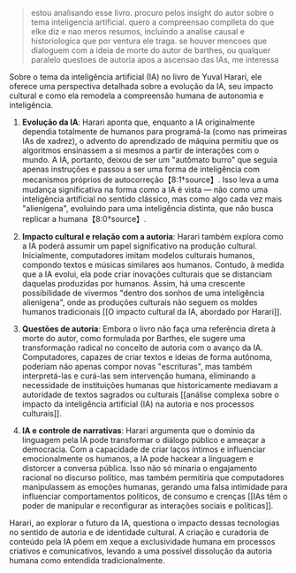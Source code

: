> estou analisando esse livro. procuro pelos insight do autor sobre o tema inteligencia artificial. quero a compreensao complleta do que elke diz e nao meros resumos, incluindo a analise causal e historiologica que por ventura ele traga. se houver mencoes que dialoguem com a ideia de morte do autor de barthes, ou qualquer paralelo questoes de autoria apos a ascensao das IAs, me interessa

Sobre o tema da inteligência artificial (IA) no livro de Yuval Harari, ele oferece uma perspectiva detalhada sobre a evolução da IA, seu impacto cultural e como ela remodela a compreensão humana de autonomia e inteligência.

1. **Evolução da IA**: Harari aponta que, enquanto a IA originalmente dependia totalmente de humanos para programá-la (como nas primeiras IAs de xadrez), o advento do aprendizado de máquina permitiu que os algoritmos ensinassem a si mesmos a partir de interações com o mundo. A IA, portanto, deixou de ser um "autômato burro" que seguia apenas instruções e passou a ser uma forma de inteligência com mecanismos próprios de autocorreção【8:1†source】. Isso leva a uma mudança significativa na forma como a IA é vista — não como uma inteligência artificial no sentido clássico, mas como algo cada vez mais "alienígena", evoluindo para uma inteligência distinta, que não busca replicar a humana【8:0†source】.

2. **Impacto cultural e relação com a autoria**: Harari também explora como a IA poderá assumir um papel significativo na produção cultural. Inicialmente, computadores imitam modelos culturais humanos, compondo textos e músicas similares aos humanos. Contudo, à medida que a IA evolui, ela pode criar inovações culturais que se distanciam daquelas produzidas por humanos. Assim, há uma crescente possibilidade de vivermos "dentro dos sonhos de uma inteligência alienígena", onde as produções culturais não seguem os moldes humanos tradicionais [[O impacto cultural da IA, abordado por Harari]].

3. **Questões de autoria**: Embora o livro não faça uma referência direta à morte do autor, como formulada por Barthes, ele sugere uma transformação radical no conceito de autoria com o avanço da IA. Computadores, capazes de criar textos e ideias de forma autônoma, poderiam não apenas compor novas "escrituras", mas também interpretá-las e curá-las sem intervenção humana, eliminando a necessidade de instituições humanas que historicamente mediavam a autoridade de textos sagrados ou culturais [[análise complexa sobre o impacto da inteligência artificial (IA) na autoria e nos processos culturais]].

4. **IA e controle de narrativas**: Harari argumenta que o domínio da linguagem pela IA pode transformar o diálogo público e ameaçar a democracia. Com a capacidade de criar laços íntimos e influenciar emocionalmente os humanos, a IA pode hackear a linguagem e distorcer a conversa pública. Isso não só minaria o engajamento racional no discurso político, mas também permitiria que computadores manipulassem as emoções humanas, gerando uma falsa intimidade para influenciar comportamentos políticos, de consumo e crenças [[IAs têm o poder de manipular e reconfigurar as interações sociais e políticas]].

Harari, ao explorar o futuro da IA, questiona o impacto dessas tecnologias no sentido de autoria e de identidade cultural. A criação e curadoria de conteúdo pela IA põem em xeque a exclusividade humana em processos criativos e comunicativos, levando a uma possível dissolução da autoria humana como entendida tradicionalmente.